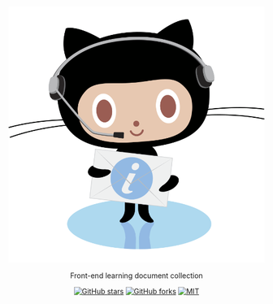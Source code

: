 <p align="center">
<img  alt="chodocs" src="./public/github-bk2.png"/>
</p>

<p align="center">
Front-end learning document collection
</p>

<p align="center">
<a href="https://github.com/mylinuser/daily-blog" target="__blank"><img alt="GitHub stars" src="https://img.shields.io/github/stars/mylinuser/daily-blog?style=social"></a>
<a href="https://github.com/mylinuser/daily-blog/network"><img alt="GitHub forks" src="https://img.shields.io/github/forks/mylinuser/daily-blog?style=social"></a>
<a href="https://github.com/mylinuser/daily-blog" target="__blank"><img alt="MIT" src="https://img.shields.io/github/license/mylinuser/daily-blog"></a>
</p>